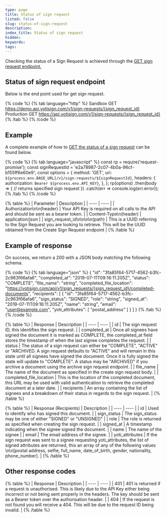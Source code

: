 ```yaml
---
type: page
title: Status of sign request
listed: false
slug: status-of-sign-request
description: 
index_title: Status of sign request
hidden: 
keywords: 
tags: 
---
```


Checking the status of a Sign Request is achieved through the [GET sign request endpoint.](https://yoti.com/api-reference/#yoti-sign-status-of-sign-request)

## Status of sign request endpoint

Below is the end point used for get sign request.

{% code %}
{% tab language="http" %}
Sandbox GET https://demo.api.yotisign.com/v1/sign-requests/{sign_request_id}
Production GET https://api.yotisign.com/v1/sign-requests/{sign_request_id}
{% /tab %}
{% /code %}

## Example

A complete example of how to [GET the status of a sign request](https://yoti.com/api-reference/#yoti-sign-status-of-sign-request) can be found below.

{% code %}
{% tab language="javascript" %}
const rp = require('request-promise');
const signRequestId = 'e2a78987-2c07-4b0a-96cf-b155ff6e60e9';
const options = {
    method: 'GET',
    uri: `${process.env.BASE_URL}/v1/sign-requests/${signRequestId}`,
    headers: {
        authorization: `Bearer ${process.env.API_KEY}`,
    },
};
rp(options)
    .then(body => {
        // returns specified sign request
    })
    .catch(err => console.log(err.error));
{% /tab %}
{% /code %}

{% table %}
| Parameter | Description | 
| ---- | ---- | 
| Authorization\n\n(header) | Your API Key is required on all calls to the API and should be sent as a bearer token. | 
| Content-Type\n(header) | application/json | 
| sign_request_id\n\n\n\n(path) | This is a UUID referring to the Sign Request you are looking to retrieve. This will be the UUID obtained from the Create Sign Request endpoint | 
{% /table %}

## Example of response

On success, we return a 200 with a JSON body matching the following schema.

{% code %}
{% tab language="json" %}
{
  "id": "3fa85f64-5717-4562-b3fc-2c963f66afa6",
  "completed_at": "2019-07-11T09:16:11.205Z",
  "status": "COMPLETE",
  "file_name": "string",
  "completed_file_location": "https://yotisign.com/api/v1/sign_requests/{sign_request_id}/completed-documents",
  "recipients": [
    {
      "id": "3fa85f64-5717-4562-b3fc-2c963f66afa6",
      "sign_status": "SIGNED",
      "role": "string",
      "signed_at": "2019-07-11T09:16:11.205Z",
      "name": "string",
      "email": "user@example.com",
      "yoti_attributes": [
        "postal_address"
      ]
    }
  ]
}
{% /tab %}
{% /code %}

{% table %}
| Response | Description | 
| ---- | ---- | 
| id | The sign request ID, this identifies the sign request. | 
| completed_at | Once all signees have signed the document it is marked as COMPLETE, the completed_at field stores the timestamp of when the last signee completes the request. | 
| status | The status of a sign request can either be "COMPLETE", "ACTIVE" or "ARCHIVED. A sign request defaults to "ACTIVE" and will remain in this state until all signees have signed the document. Once it is fully signed the state will update to "COMPLETE". A status may be "ARCHIVED" if you archive a document using the archive sign request endpoint. | 
| file_name | The name of the document as specified in the create sign request body. | 
| completed_file_location | This is the location of the completed document, this URL may be used with valid authentication to retrieve the completed document at a later date. | 
| recipients | An array containing the list of signees and a breakdown of their status in regards to the sign request. | 
{% /table %}

{% table %}
| Response (Recipients) | Description | 
| ---- | ---- | 
| id | Used to identify who has signed this document. | 
| sign_status | The sign_status may be one of either "SIGNED" or "UNSIGNED" | 
| role | The role is returned as specified when creating the sign request. | 
| signed_at | A timestamp indicating when the signee signed the document. | 
| name | The name of the signee | 
| email | The email address of the signee. | 
| yoti_attributes | If the sign request was sent to a signee requesting yoti_attributes, the list of signed attributes are returned, this an array of any of the following values \n\n[postal address, selfie, full_name, date_of_birth, gender, nationality, phone_number]. | 
{% /table %}

## Other response codes

{% table %}
| Response | Description | 
| ---- | ---- | 
| 401 | 401 is returned if a request is unauthorised. This is likely due to the API Key either being incorrect or not being sent properly in the headers. The key should be sent as a Bearer token over the authorisation header. | 
| 404 | If the request is not found you will receive a 404. This will be due to the request ID being invalid. | 
{% /table %}